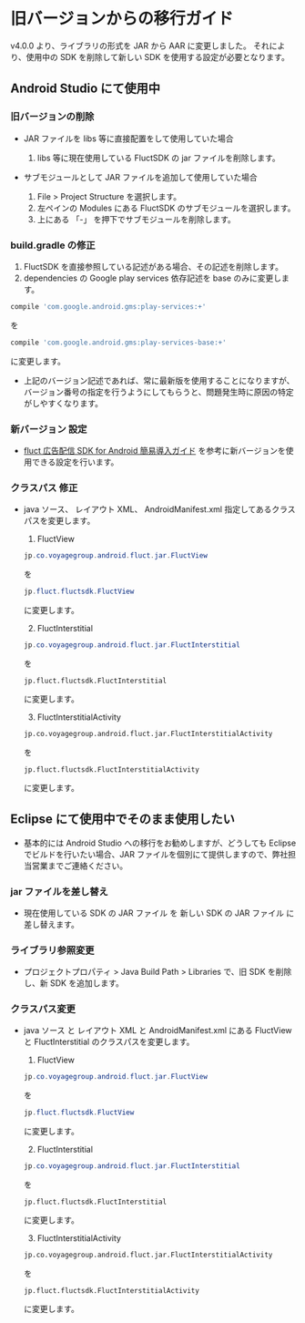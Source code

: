 # 旧バージョンからの移行ガイド

v4.0.0 より、ライブラリの形式を JAR から AAR に変更しました。
それにより、使用中の SDK を削除して新しい SDK を使用する設定が必要となります。

## Android Studio にて使用中

### 旧バージョンの削除

- JAR ファイルを libs 等に直接配置をして使用していた場合
  1. libs 等に現在使用している FluctSDK の jar ファイルを削除します。

- サブモジュールとして JAR ファイルを追加して使用していた場合
  1. File > Project Structure を選択します。
  2. 左ペインの Modules にある FluctSDK のサブモジュールを選択します。
  3. 上にある 「-」 を押下でサブモジュールを削除します。

### build.gradle の修正
  1. FluctSDK を直接参照している記述がある場合、その記述を削除します。
  2. dependencies の Google play services 依存記述を base のみに変更します。
  
  ```gradle
  compile 'com.google.android.gms:play-services:+'
  ```
  を
  ```gradle
  compile 'com.google.android.gms:play-services-base:+'
  ```
  に変更します。
  
  - 上記のバージョン記述であれば、常に最新版を使用することになりますが、バージョン番号の指定を行うようにしてもらうと、問題発生時に原因の特定がしやすくなります。 

### 新バージョン 設定

- [fluct 広告配信 SDK for Android 簡易導入ガイド](HOW-TO-SETUP.md) を参考に新バージョンを使用できる設定を行います。

### クラスパス 修正

- java ソース、 レイアウト XML、 AndroidManifest.xml 指定してあるクラスパスを変更します。

  1. FluctView
    ```java
    jp.co.voyagegroup.android.fluct.jar.FluctView
    ```
    を
    ```java
    jp.fluct.fluctsdk.FluctView
    ```
    に変更します。 

  2. FluctInterstitial
    ```java
    jp.co.voyagegroup.android.fluct.jar.FluctInterstitial
    ```
    を
    ```
    jp.fluct.fluctsdk.FluctInterstitial
    ```
    に変更します。

  3. FluctInterstitialActivity
    ```xml
    jp.co.voyagegroup.android.fluct.jar.FluctInterstitialActivity
    ```
    を
    ```
    jp.fluct.fluctsdk.FluctInterstitialActivity
    ```
    に変更します。

## Eclipse にて使用中でそのまま使用したい

- 基本的には Android Studio への移行をお勧めしますが、どうしても Eclipse でビルドを行いたい場合、JAR ファイルを個別にて提供しますので、弊社担当営業までご連絡ください。

### jar ファイルを差し替え

- 現在使用している SDK の JAR ファイル を 新しい SDK の JAR ファイル に差し替えます。

### ライブラリ参照変更

- プロジェクトプロパティ > Java Build Path > Libraries で、旧 SDK を削除し、新 SDK を追加します。

### クラスパス変更

- java ソース と レイアウト XML と AndroidManifest.xml にある FluctView と FluctInterstitial のクラスパスを変更します。

  1. FluctView
    ```java
    jp.co.voyagegroup.android.fluct.jar.FluctView
    ```
    を
    ```java
    jp.fluct.fluctsdk.FluctView
    ```
    に変更します。
  
  2. FluctInterstitial
    ```java
    jp.co.voyagegroup.android.fluct.jar.FluctInterstitial
    ```
    を
    ```
    jp.fluct.fluctsdk.FluctInterstitial
    ```
    に変更します。
  
  3. FluctInterstitialActivity
    ```xml
    jp.co.voyagegroup.android.fluct.jar.FluctInterstitialActivity
    ```
    を
    ```
    jp.fluct.fluctsdk.FluctInterstitialActivity
    ```
    に変更します。
